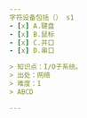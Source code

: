 ```yaml
---
字符设备包括（） s1
- [x] A.键盘
- [x] B.鼠标
- [x] C.并口
- [x] D.串口

> 知识点：I/O子系统。
> 出处：网络
> 难度：1
> ABCD

---
```

